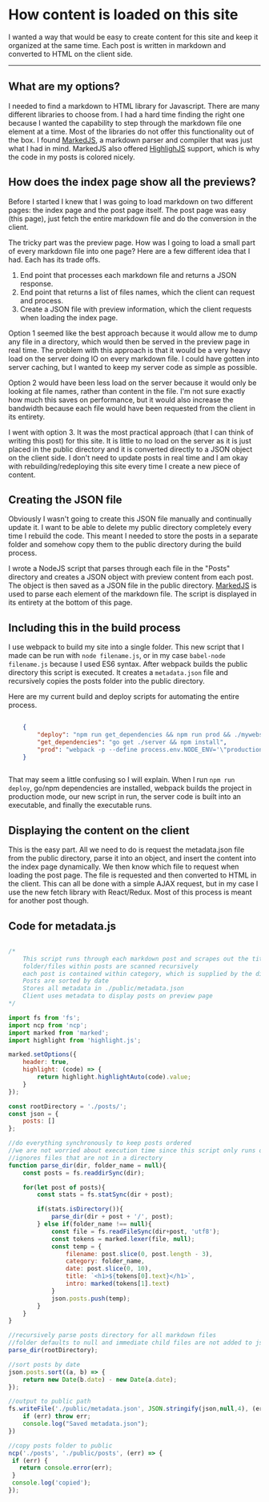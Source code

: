 # How content is loaded on this site

I wanted a way that would be easy to create content for this site and keep it organized at the same time. Each post is written in markdown and converted to HTML on the client side.

***

## What are my options?

I needed to find a markdown to HTML library for Javascript. There are many different libraries to choose from. I had a hard time finding the right one because I wanted the capability to step through the markdown file one element at a time. Most of the libraries do not offer this functionality out of the box. I found [MarkedJS](https://github.com/chjj/marked), a markdown parser and compiler that was just what I had in mind. MarkedJS also offered [HighlighJS](https://highlightjs.org/) support, which is why the code in my posts is colored nicely.

## How does the index page show all the previews?

Before I started I knew that I was going to load markdown on two different pages: the index page and the post page itself. The post page was easy (this page), just fetch the entire markdown file and do the conversion in the client.

The tricky part was the preview page. How was I going to load a small part of every markdown file into one page? Here are a few different idea that I had. Each has its trade offs.

1. End point that processes each markdown file and returns a JSON response.
2. End point that returns a list of files names, which the client can request and process.
3. Create a JSON file with preview information, which the client requests when loading the index page.

Option 1 seemed like the best approach because it would allow me to dump any file in a directory, which would then be served in the preview page in real time. The problem with this approach is that it would be a very heavy load on the server doing IO on every markdown file. I could have gotten into server caching, but I wanted to keep my server code as simple as possible.

Option 2 would have been less load on the server because it would only be looking at file names, rather than content in the file. I'm not sure exactly how much this saves on performance, but it would also increase the bandwidth because each file would have been requested from the client in its entirety.

I went with option 3. It was the most practical approach (that I can think of writing this post) for this site. It is little to no load on the server as it is just placed in the public directory and it is converted directly to a JSON object on the client side. I don't need to update posts in real time and I am okay with rebuilding/redeploying this site every time I create a new piece of content.

## Creating the JSON file

Obviously I wasn't going to create this JSON file manually and continually update it. I want to be able to delete my public directory completely every time I rebuild the code. This meant I needed to store the posts in a separate folder and somehow copy them to the public directory during the build process.

I wrote a NodeJS script that parses through each file in the "Posts" directory and creates a JSON object with preview content from each post. The object is then saved as a JSON file in the public directory. [MarkedJS](https://github.com/chjj/marked) is used to parse each element of the markdown file. The script is displayed in its entirety at the bottom of this page.

## Including this in the build process

I use webpack to build my site into a single folder. This new script that I made can be run with `node filename.js`, or in my case `babel-node filename.js` because I used ES6 syntax. After webpack builds the public directory this script is executed. It creates a `metadata.json` file and recursively copies the posts folder into the public directory.

Here are my current build and deploy scripts for automating the entire process.

```json
    
    {
        "deploy": "npm run get_dependencies && npm run prod && ./mywebsite",
        "get_dependencies": "go get ./server && npm install",
        "prod": "webpack -p --define process.env.NODE_ENV='\"production\"' --progress --colors && babel-node metadata.js && go build ./server/mywebsite.go"
    }
    
```

That may seem a little confusing so I will explain. When I run `npm run deploy`, go/npm dependencies are installed, webpack builds the project in production mode, our new script in run, the server code is built into an executable, and finally the executable runs.

## Displaying the content on the client

This is the easy part. All we need to do is request the metadata.json file from the public directory, parse it into an object, and insert the content into the index page dynamically. We then know which file to request when loading the post page. The file is requested and then converted to HTML in the client. This can all be done with a simple AJAX request, but in my case I use the new fetch library with React/Redux. Most of this process is meant for another post though.

## Code for metadata.js

```javascript

/*
    This script runs through each markdown post and scrapes out the title and intro.
    folder/files within posts are scanned recursively
    each post is contained within category, which is supplied by the direct parent folder
    Posts are sorted by date
    Stores all metadata in ./public/metadata.json
    Client uses metadata to display posts on preview page
*/

import fs from 'fs';
import ncp from 'ncp';
import marked from 'marked';
import highlight from 'highlight.js';

marked.setOptions({
    header: true,
    highlight: (code) => {
        return highlight.highlightAuto(code).value;
    }
});

const rootDirectory = './posts/';
const json = {
    posts: []
};

//do everything synchronously to keep posts ordered
//we are not worried about execution time since this script only runs once when building
//ignores files that are not in a directory
function parse_dir(dir, folder_name = null){
    const posts = fs.readdirSync(dir);

    for(let post of posts){
        const stats = fs.statSync(dir + post);

        if(stats.isDirectory()){
            parse_dir(dir + post + '/', post);
        } else if(folder_name !== null){
            const file = fs.readFileSync(dir+post, 'utf8');
            const tokens = marked.lexer(file, null);
            const temp = {
                filename: post.slice(0, post.length - 3),
                category: folder_name,
                date: post.slice(0, 10),
                title: `<h1>${tokens[0].text}</h1>`,
                intro: marked(tokens[1].text)
            }
            json.posts.push(temp);
        }
    }
}

//recursively parse posts directory for all markdown files
//folder defaults to null and immediate child files are not added to json
parse_dir(rootDirectory);

//sort posts by date
json.posts.sort((a, b) => {
    return new Date(b.date) - new Date(a.date);
});

//output to public path
fs.writeFile('./public/metadata.json', JSON.stringify(json,null,4), (err) => {
    if (err) throw err;
    console.log("Saved metadata.json");
})

//copy posts folder to public
ncp('./posts', './public/posts', (err) => {
 if (err) {
   return console.error(err);
 }
 console.log('copied');
});

```